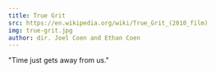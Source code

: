 ```yaml
---
title: True Grit
src: https://en.wikipedia.org/wiki/True_Grit_(2010_film)
img: true-grit.jpg
author: dir. Joel Coen and Ethan Coen 
---
```


"Time just gets away from us."

